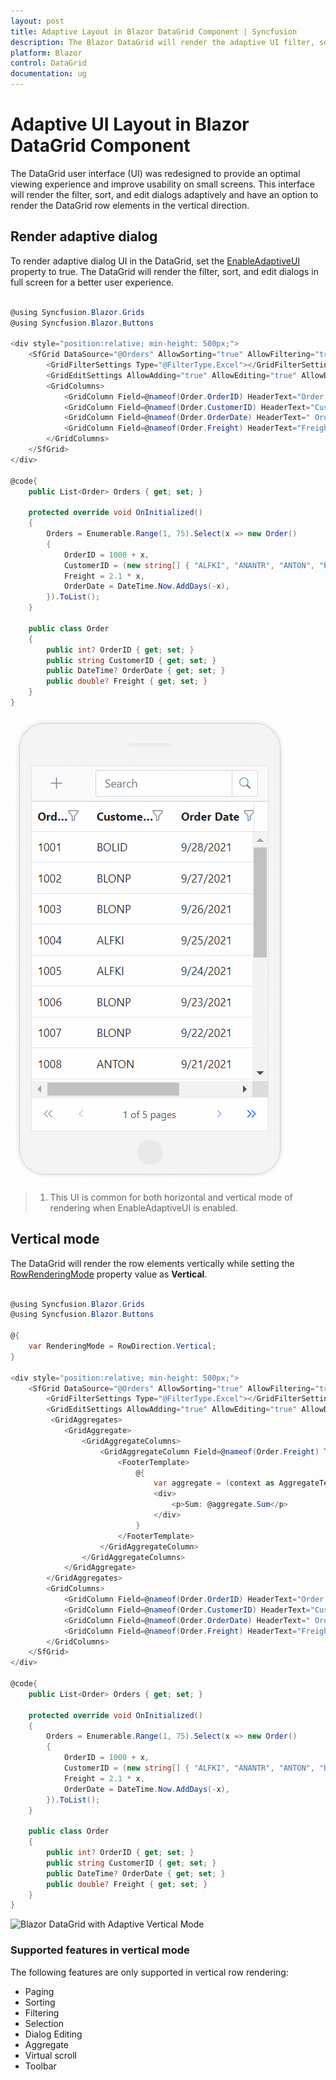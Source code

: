 ```yaml
---
layout: post
title: Adaptive Layout in Blazor DataGrid Component | Syncfusion
description: The Blazor DataGrid will render the adaptive UI filter, sort, and edit dialogs in full screen for a better user experience.
platform: Blazor
control: DataGrid
documentation: ug
---
```


# Adaptive UI Layout in Blazor DataGrid Component

The DataGrid user interface (UI) was redesigned to provide an optimal viewing experience and improve usability on small screens. This interface will render the filter, sort, and edit dialogs adaptively and have an option to render the DataGrid row elements in the vertical direction.

## Render adaptive dialog

To render adaptive dialog UI in the DataGrid, set the [EnableAdaptiveUI](https://help.syncfusion.com/cr/blazor/Syncfusion.Blazor.Grids.SfGrid-1.html#Syncfusion_Blazor_Grids_SfGrid_1_EnableAdaptiveUI) property to true. The DataGrid will render the filter, sort, and edit dialogs in full screen for a better user experience.

```csharp

@using Syncfusion.Blazor.Grids
@using Syncfusion.Blazor.Buttons

<div style="position:relative; min-height: 500px;">
    <SfGrid DataSource="@Orders" AllowSorting="true" AllowFiltering="true" EnableAdaptiveUI="true" Toolbar="@(new List<string>() { "Add", "Edit", "Delete", "Cancel", "Update", "Search" })" Height="100%" Width="100%" AllowPaging="true">
        <GridFilterSettings Type="@FilterType.Excel"></GridFilterSettings>
        <GridEditSettings AllowAdding="true" AllowEditing="true" AllowDeleting="true" Mode="EditMode.Dialog"></GridEditSettings>
        <GridColumns>
            <GridColumn Field=@nameof(Order.OrderID) HeaderText="Order ID" IsPrimaryKey="true" Width="80"></GridColumn>
            <GridColumn Field=@nameof(Order.CustomerID) HeaderText="Customer Name" Width="120"></GridColumn>
            <GridColumn Field=@nameof(Order.OrderDate) HeaderText=" Order Date" Format="d" Type="ColumnType.Date" Width="130"></GridColumn>
            <GridColumn Field=@nameof(Order.Freight) HeaderText="Freight" Format="C2" Width="120"></GridColumn>
        </GridColumns>
    </SfGrid>
</div>

@code{
    public List<Order> Orders { get; set; }

    protected override void OnInitialized()
    {
        Orders = Enumerable.Range(1, 75).Select(x => new Order()
        {
            OrderID = 1000 + x,
            CustomerID = (new string[] { "ALFKI", "ANANTR", "ANTON", "BLONP", "BOLID" })[new Random().Next(5)],
            Freight = 2.1 * x,
            OrderDate = DateTime.Now.AddDays(-x),
        }).ToList();
    }

    public class Order
    {
        public int? OrderID { get; set; }
        public string CustomerID { get; set; }
        public DateTime? OrderDate { get; set; }
        public double? Freight { get; set; }
    }
}

```

![Blazor DataGrid with Adaptive UI](./images/blazor-datagrid-render-adaptive-dialog.gif)

> 1. This UI is common for both horizontal and vertical mode of rendering when EnableAdaptiveUI is enabled.

## Vertical mode

The DataGrid will render the row elements vertically while setting the [RowRenderingMode](https://help.syncfusion.com/cr/blazor/Syncfusion.Blazor.Grids.SfGrid-1.html#Syncfusion_Blazor_Grids_SfGrid_1_RowRenderingMode) property value as **Vertical**.

```csharp

@using Syncfusion.Blazor.Grids
@using Syncfusion.Blazor.Buttons

@{
    var RenderingMode = RowDirection.Vertical;
}

<div style="position:relative; min-height: 500px;">
    <SfGrid DataSource="@Orders" AllowSorting="true" AllowFiltering="true" EnableAdaptiveUI="true" Toolbar="@(new List<string>() { "Add", "Edit", "Delete", "Cancel", "Update", "Search" })" RowRenderingMode="@RenderingMode" Height="100%" Width="100%" AllowPaging="true">
        <GridFilterSettings Type="@FilterType.Excel"></GridFilterSettings>
        <GridEditSettings AllowAdding="true" AllowEditing="true" AllowDeleting="true" Mode="EditMode.Dialog"></GridEditSettings>
         <GridAggregates>
            <GridAggregate>
                <GridAggregateColumns>
                    <GridAggregateColumn Field=@nameof(Order.Freight) Type="AggregateType.Sum" Format="C2">
                        <FooterTemplate>
                            @{
                                var aggregate = (context as AggregateTemplateContext);
                                <div>
                                    <p>Sum: @aggregate.Sum</p>
                                </div>
                            }
                        </FooterTemplate>
                    </GridAggregateColumn>
                </GridAggregateColumns>
            </GridAggregate>
        </GridAggregates>
        <GridColumns>
            <GridColumn Field=@nameof(Order.OrderID) HeaderText="Order ID" IsPrimaryKey="true" Width="80"></GridColumn>
            <GridColumn Field=@nameof(Order.CustomerID) HeaderText="Customer Name" Width="120"></GridColumn>
            <GridColumn Field=@nameof(Order.OrderDate) HeaderText=" Order Date" Format="d" Type="ColumnType.Date" Width="130"></GridColumn>
            <GridColumn Field=@nameof(Order.Freight) HeaderText="Freight" Format="C2" Width="120"></GridColumn>
        </GridColumns>
    </SfGrid>
</div>

@code{
    public List<Order> Orders { get; set; }

    protected override void OnInitialized()
    {
        Orders = Enumerable.Range(1, 75).Select(x => new Order()
        {
            OrderID = 1000 + x,
            CustomerID = (new string[] { "ALFKI", "ANANTR", "ANTON", "BLONP", "BOLID" })[new Random().Next(5)],
            Freight = 2.1 * x,
            OrderDate = DateTime.Now.AddDays(-x),
        }).ToList();
    }

    public class Order
    {
        public int? OrderID { get; set; }
        public string CustomerID { get; set; }
        public DateTime? OrderDate { get; set; }
        public double? Freight { get; set; }
    }
}

```

![Blazor DataGrid with Adaptive Vertical Mode](./images/blazor-datagrid-adaptive-vertical-rendering-mode.gif)

### Supported features in vertical mode

The following features are only supported in vertical row rendering:

* Paging
* Sorting
* Filtering
* Selection
* Dialog Editing
* Aggregate
* Virtual scroll
* Toolbar